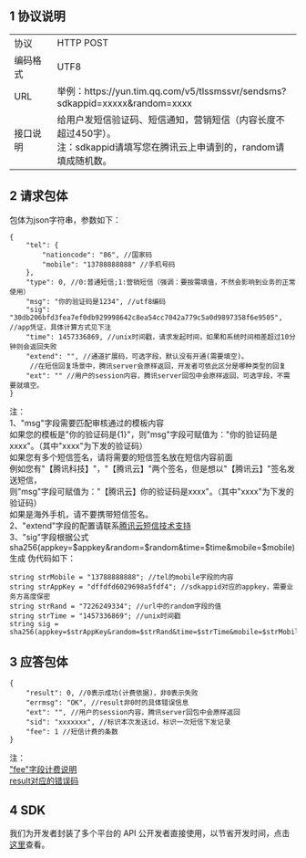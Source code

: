 ## 1 协议说明
<table style="display:table;width:100%">
  <tbody>
    <tr>
      <td style="width:15%;">
        协议
      </td>
      <td>
        HTTP POST
        <br />
      </td>
    </tr>
    <tr>
      <td>
        编码格式
      </td>
      <td>
        UTF8
      </td>
    </tr>
    <tr>
      <td>
        URL
      </td>
      <td>
        举例：https://yun.tim.qq.com/v5/tlssmssvr/sendsms?sdkappid=xxxxx&random=xxxx
      </td>
    </tr>
    <tr>
      <td>
        接口说明
      </td>
      <td>
        给用户发短信验证码、短信通知，营销短信（内容长度不超过450字）。
        <br />
        注：sdkappid请填写您在腾讯云上申请到的，random请填成随机数。
      </td>
    </tr>
  </tbody>
</table>

## 	2	请求包体
包体为json字符串，参数如下：
```
{
    "tel": {
        "nationcode": "86", //国家码
        "mobile": "13788888888" //手机号码
    }, 
    "type": 0, //0:普通短信;1:营销短信（强调：要按需填值，不然会影响到业务的正常使用）
    "msg": "你的验证码是1234", //utf8编码 
    "sig": "30db206bfd3fea7ef0db929998642c8ea54cc7042a779c5a0d9897358f6e9505", //app凭证，具体计算方式见下注
    "time": 1457336869, //unix时间戳，请求发起时间，如果和系统时间相差超过10分钟则会返回失败
    "extend": "", //通道扩展码，可选字段，默认没有开通(需要填空)。
     //在短信回复场景中，腾讯server会原样返回，开发者可依此区分是哪种类型的回复
    "ext": "" //用户的session内容，腾讯server回包中会原样返回，可选字段，不需要就填空。
}
```
注：  
1、"msg"字段需要匹配审核通过的模板内容  
如果您的模板是"你的验证码是{1}"，则"msg"字段可赋值为："你的验证码是xxxx"。（其中"xxxx"为下发的验证码）  
如果您有多个短信签名，请将需要的短信签名放在短信内容前面  
例如您有"【腾讯科技】"，"【腾讯云】"两个签名，但是想以"【腾讯云】"签名发送短信，  
则"msg"字段可赋值为："【腾讯云】你的验证码是xxxx"。（其中"xxxx"为下发的验证码）  
如果是海外手机，请不要携带短信签名。  
2、"extend"字段的配置请联系[腾讯云短信技术支持](/doc/product/382/联系我们)  
3、"sig"字段根据公式sha256(appkey=$appkey&random=$random&time=$time&mobile=$mobile)生成 
伪代码如下：
```
string strMobile = "13788888888"; //tel的mobile字段的内容
string strAppKey = "dffdfd6029698a5fdf4"; //sdkappid对应的appkey，需要业务方高度保密
string strRand = "7226249334"; //url中的random字段的值
string strTime = "1457336869"; //unix时间戳
string sig = sha256(appkey=$strAppKey&random=$strRand&time=$strTime&mobile=$strMobile);
```

## 3	应答包体
```
{
    "result": 0, //0表示成功(计费依据)，非0表示失败
    "errmsg": "OK", //result非0时的具体错误信息
    "ext": "", //用户的session内容，腾讯server回包中会原样返回
    "sid": "xxxxxxx", //标识本次发送id，标识一次短信下发记录
    "fee": 1 //短信计费的条数
}
```
注：  
["fee"字段计费说明](/doc/product/382/常见问题#3-.E7.9F.AD.E4.BF.A1.E9.95.BF.E5.BA.A6)  
[result对应的错误码](/doc/product/382/错误码)

## 4 SDK
我们为开发者封装了多个平台的 API 公开发者直接使用，以节省开发时间，点击[这里](/doc/product/382/5804)查看。